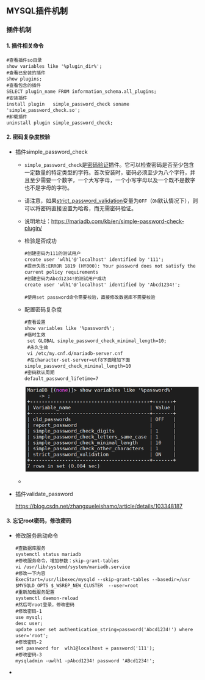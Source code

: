 ## MYSQL插件机制

### 插件机制

#### 1. 插件相关命令

```shell
#查看插件so目录 
show variables like '%plugin_dir%';
#查看已安装的插件
show plugins;
#查看包含的插件
SELECT plugin_name FROM information_schema.all_plugins;
#安装插件
install plugin   simple_password_check soname 'simple_password_check.so';
#卸载插件
uninstall plugin simple_password_check;

```

#### 2. 密码复杂度校验

- 插件simple_password_check

  - `simple_password_check`是[密码验证](https://mariadb.com/kb/en/password-validation-plugin-api/)插件。它可以检查密码是否至少包含一定数量的特定类型的字符。首次安装时，密码必须至少为八个字符，并且至少需要一个数字，一个大写字母，一个小写字母以及一个既不是数字也不是字母的字符。

  - 请注意，如果[strict_password_validation](https://mariadb.com/kb/en/server-system-variables/#strict_password_validation)变量为`OFF`（`ON`默认情况下），则可以将密码直接设置为哈希，而无需密码验证。

  - 说明地址：https://mariadb.com/kb/en/simple-password-check-plugin/

  - 检验是否成功

    ```shell
    #创建密码为111的测试用户
    create user 'wlh1'@'localhost' identified by '111';
    #提示失败:ERROR 1819 (HY000): Your password does not satisfy the current policy requirements
    #创建密码为Abcd1234!的测试用户成功
    create user 'wlh1'@'localhost' identified by 'Abcd1234!';
    
    #使用set password命令需要校验，直接修改数据库不需要校验
    ```

  - 配置密码复杂度

    ```shell
    #查看设置
    show variables like '%password%';
    #临时生效
     set GLOBAL simple_password_check_minimal_length=10;
     #永久生效
     vi /etc/my.cnf.d/mariadb-server.cnf
     #在character-set-server=utf8下面增加下面
    simple_password_check_minimal_length=10
    #密码默认周期
    default_password_lifetime=7
    ```

    ![image-20211104113151623](../img/image-20211104113151623.png)

  - 

- 插件validate_password

  https://blog.csdn.net/zhangxueleishamo/article/details/103348187

#### 3. 忘记root密码，修改密码

- 修改服务启动命令

  ```shell
  #查数据库服务
  systemctl status mariadb
  #修改服务命令，增加参数：skip-grant-tables
  vi /usr/lib/systemd/system/mariadb.service
  #修改一下内容
  ExecStart=/usr/libexec/mysqld --skip-grant-tables --basedir=/usr $MYSQLD_OPTS $_WSREP_NEW_CLUSTER  --user=root
  #重新加载服务配置
  systemctl daemon-reload
  #然后可root登录，修改密码
  #修改密码-1
  use mysql;
  desc user;
  update user set authentication_string=password('Abcd1234!') where user='root';
  #修改密码-2
  set password for  wlh1@localhost = password('111');
  #修改密码-3
  mysqladmin -uwlh1 -pAbcd1234! password 'ABcd1234!';
  ```

  

- 



